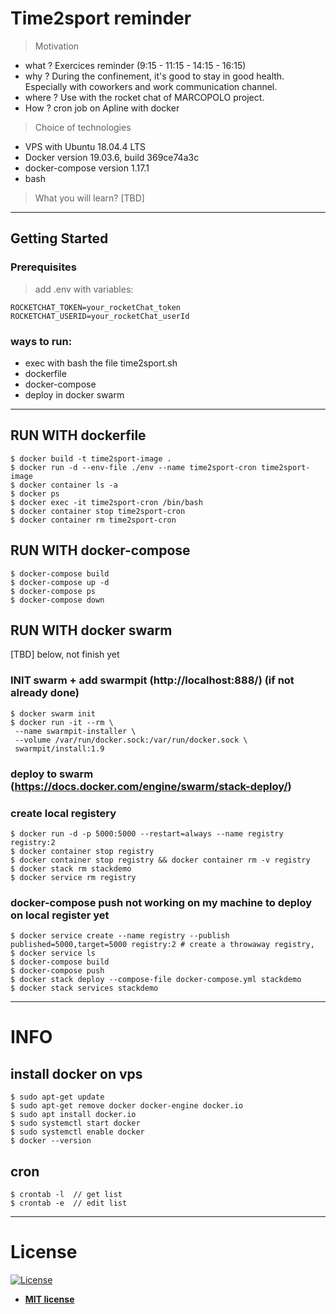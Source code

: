 # Time2sport reminder

> Motivation

- what ? Exercices reminder (9:15 - 11:15 - 14:15 - 16:15)
- why ? During the confinement, it's good to stay in good health. Especially with coworkers and work communication channel.
- where ? Use with the rocket chat of MARCOPOLO project.
- How ? cron job on Apline with docker

> Choice of technologies

- VPS with Ubuntu 18.04.4 LTS
- Docker version 19.03.6, build 369ce74a3c
- docker-compose version 1.17.1
- bash

> What you will learn? [TBD]

---

## Getting Started

### Prerequisites

> add .env with variables:

```
ROCKETCHAT_TOKEN=your_rocketChat_token
ROCKETCHAT_USERID=your_rocketChat_userId
```

### ways to run:

- exec with bash the file time2sport.sh
- dockerfile
- docker-compose
- deploy in docker swarm

---

## RUN WITH dockerfile

```
$ docker build -t time2sport-image .
$ docker run -d --env-file ./env --name time2sport-cron time2sport-image
$ docker container ls -a
$ docker ps
$ docker exec -it time2sport-cron /bin/bash
$ docker container stop time2sport-cron
$ docker container rm time2sport-cron
```

## RUN WITH docker-compose

```
$ docker-compose build
$ docker-compose up -d
$ docker-compose ps
$ docker-compose down
```

## RUN WITH docker swarm

[TBD] below, not finish yet

### INIT swarm + add swarmpit (http://localhost:888/) (if not already done)

```
$ docker swarm init
$ docker run -it --rm \
 --name swarmpit-installer \
 --volume /var/run/docker.sock:/var/run/docker.sock \
 swarmpit/install:1.9
```

### deploy to swarm (https://docs.docker.com/engine/swarm/stack-deploy/)

### create local registery

```
$ docker run -d -p 5000:5000 --restart=always --name registry registry:2
$ docker container stop registry
$ docker container stop registry && docker container rm -v registry
$ docker stack rm stackdemo
$ docker service rm registry
```

### docker-compose push not working on my machine to deploy on local register yet

```
$ docker service create --name registry --publish published=5000,target=5000 registry:2 # create a throwaway registry,
$ docker service ls
$ docker-compose build
$ docker-compose push
$ docker stack deploy --compose-file docker-compose.yml stackdemo
$ docker stack services stackdemo
```

---

# INFO

## install docker on vps

```
$ sudo apt-get update
$ sudo apt-get remove docker docker-engine docker.io
$ sudo apt install docker.io
$ sudo systemctl start docker
$ sudo systemctl enable docker
$ docker --version
```

## cron

```
$ crontab -l  // get list
$ crontab -e  // edit list
```

---

# License

[![License](http://img.shields.io/:license-mit-blue.svg?style=flat-square)](http://badges.mit-license.org)

- **[MIT license](http://opensource.org/licenses/mit-license.php)**
